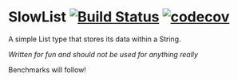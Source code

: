 # SlowList [![Build Status](https://travis-ci.com/simeg/SlowList.svg?branch=master)](https://travis-ci.com/simeg/SlowList) [![codecov](https://codecov.io/gh/simeg/slowlist/branch/master/graph/badge.svg)](https://codecov.io/gh/simeg/slowlist)

A simple List type that stores its data within a String.

_Written for fun and should not be used for anything really_

Benchmarks will follow!
